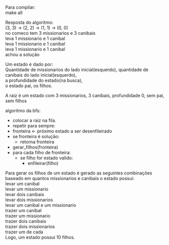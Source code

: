 Para compilar:</br>
  make all</br>

Resposta do algoritmo:</br>
  (3, 3) -> (2, 2) -> (1, 1) -> (0, 0)</br>
  no comeco tem 3 missionarios e 3 canibais</br>
  leva 1 missionario e 1 canibal</br>
  leva 1 missionario e 1 canibal</br>
  leva 1 missionario e 1 canibal</br>
  achou a solução</br>

Um estado é dado por:</br>
  Quantidade de missionarios do lado inicial(esquerdo), quantidade de canibais do lado inicial(esquerdo), </br>
  a profundidade do estado(na busca),</br>
  o estado pai, os filhos.</br>

A raiz é um estado com 3 missionarios, 3 canibais, profundidade 0, sem pai, sem filhos</br>

 algoritmo da bfs:</br>
 - colocar a raiz na fila.</br>
 - repetir para sempre:</br>
  - fronteira <-  próximo estado a ser desenfileirado</br>
  - se fronteira é solução:</br>
    - retorna fronteira</br>
  - gerar_filhos(fronteira)</br>
  - para cada filho de fronteira:</br>
    - se filho for estado valido:</br>
      - enfileirar(filho)</br>
      
      
Para gerar os filhos de um estado é gerado as seguintes combinações baseado em quantos missionarios e canibais o estado possui:</br>
 levar um canibal</br>
 levar um missionario</br>
 levar dois canibais</br>
 levar dois missionarios</br>
 levar um canibal e um missionario</br>
 trazer um canibal</br>
 trazer um missionario</br>
 trazer dois canibais</br>
 trazer dois missionarios</br>
 trazer um de cada</br>
Logo, um estado possui 10 filhos.</br>
